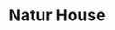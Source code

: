 ---
title: "Natur House"
url: /cherbourg-octeville/natur-house/
shop: les compléments alimentaires
---